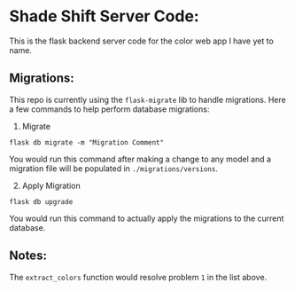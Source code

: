 # Shade Shift Server Code:

This is the flask backend server code for the color web app I have yet to name.

## Migrations:

This repo is currently using the ```flask-migrate``` lib to handle migrations.
Here a few commands to help perform database migrations:

1. Migrate

```commandline
flask db migrate -m "Migration Comment"
```

You would run this command after making a change to any model and
a migration file will be populated in `./migrations/versions`.

2. Apply Migration

```commandline
flask db upgrade
```

You would run this command to actually apply the migrations to the current database.


## Notes:

The `extract_colors` function would resolve problem `1` in the list above.
